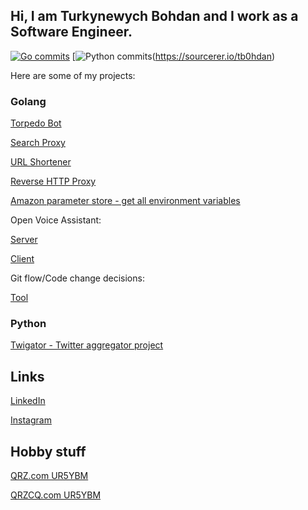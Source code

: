 ## Hi, I am Turkynewych Bohdan and I work as a Software Engineer.


[![Go commits](https://img.shields.io/badge/Go-542%20commits-orange.svg)](https://sourcerer.io/tb0hdan)
[![Python commits](https://img.shields.io/badge/Python-530%20commits-orange.svg)(https://sourcerer.io/tb0hdan)


Here are some of my projects:

### Golang
[Torpedo Bot](https://github.com/tb0hdan/torpedo)

[Search Proxy](https://github.com/tb0hdan/SearchProxy)

[URL Shortener](https://github.com/tb0hdan/urlshortener)

[Reverse HTTP Proxy](https://github.com/tb0hdan/reverseproxy)

[Amazon parameter store - get all environment variables](https://github.com/tb0hdan/ssm-env-all)

Open Voice Assistant:

[Server](https://github.com/tb0hdan/openva-server)

[Client](https://github.com/tb0hdan/openva-client)

Git flow/Code change decisions:

[Tool](https://github.com/tb0hdan/microservices-keeper)

### Python

[Twigator - Twitter aggregator project](https://github.com/tb0hdan/twigator_project)

## Links

[LinkedIn](https://www.linkedin.com/in/bohdanturkynewych)

[Instagram](https://www.instagram.com/tb0hdan/)


## Hobby stuff

[QRZ.com UR5YBM](https://www.qrz.com/db/UR5YBM)

[QRZCQ.com UR5YBM](https://www.qrzcq.com/call/UR5YBM)
